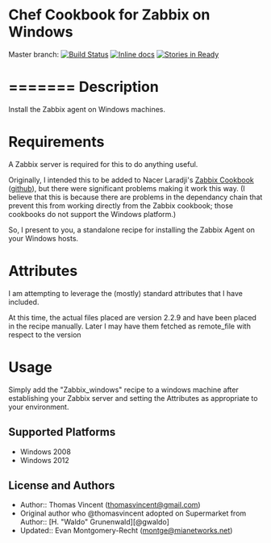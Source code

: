 # Chef Cookbook for Zabbix on Windows

Master branch: [![Build Status](https://secure.travis-ci.org/thomasvincent/zabbix_windows_chef)](https://secure.travis-ci.org/thomasvincent/zabbix_windows_chef)
[![Inline docs](http://inch-ci.org/github/thomasvincent/zabbix_windows_chef.png)](http://inch-ci.org/github/thomasvincent/zabbix_windows_chef) [![Stories in Ready](https://badge.waffle.io/thomasvincent/zabbix_windows_chef.png?label=ready&title=Ready)](https://waffle.io/thomasvincent/zabbix_windows_chef)

=======
Description
===========
Install the Zabbix agent on Windows machines.


Requirements
============
A Zabbix server is required for this to do anything useful.

Originally, I intended this to be added to Nacer Laradji's [Zabbix Cookbook](http://community.opscode.com/cookbooks/zabbix) ([github](https://github.com/laradji/zabbix)), but there were significant problems making it work this way.  (I believe that this is because there are problems in the dependancy chain that prevent this from working directly from the Zabbix cookbook; those cookbooks do not support the Windows platform.)

So, I present to you, a standalone recipe for installing the Zabbix Agent on your Windows hosts.


Attributes
==========
I am attempting to leverage the (mostly) standard attributes that I have included.

At this time, the actual files placed are version 2.2.9 and have been placed in the recipe manually.  Later I may have them fetched as remote_file with respect to the version


Usage
=====
Simply add the "Zabbix\_windows" recipe to a windows machine after establishing your Zabbix server and setting the Attributes as appropriate to your environment.


## Supported Platforms

* Windows 2008
* Windows 2012

## License and Authors

- Author:: Thomas Vincent (thomasvincent@gmail.com)
- Original author who @thomasvincent adopted on Supermarket from Author:: [H. "Waldo" Grunenwald][@gwaldo]
- Updated:: Evan Montgomery-Recht (montge@mianetworks.net)
